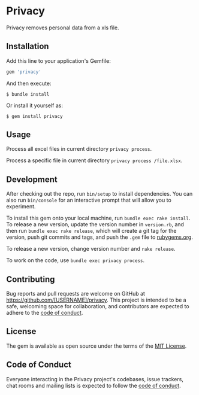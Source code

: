 # Privacy

Privacy removes personal data from a xls file.

## Installation

Add this line to your application's Gemfile:

```ruby
gem 'privacy'
```

And then execute:

    $ bundle install

Or install it yourself as:

    $ gem install privacy

## Usage

Process all excel files in current directory `privacy process`.

Process a specific file in current directory `privacy process /file.xlsx`.

## Development

After checking out the repo, run `bin/setup` to install dependencies. You can also run `bin/console` for an interactive prompt that will allow you to experiment.

To install this gem onto your local machine, run `bundle exec rake install`. To release a new version, update the version number in `version.rb`, and then run `bundle exec rake release`, which will create a git tag for the version, push git commits and tags, and push the `.gem` file to [rubygems.org](https://rubygems.org).

To release a new version, change version number and `rake release`.

To work on the code, use `bundle exec privacy process`.

## Contributing

Bug reports and pull requests are welcome on GitHub at https://github.com/[USERNAME]/privacy. This project is intended to be a safe, welcoming space for collaboration, and contributors are expected to adhere to the [code of conduct](https://github.com/[USERNAME]/privacy/blob/master/CODE_OF_CONDUCT.md).


## License

The gem is available as open source under the terms of the [MIT License](https://opensource.org/licenses/MIT).

## Code of Conduct

Everyone interacting in the Privacy project's codebases, issue trackers, chat rooms and mailing lists is expected to follow the [code of conduct](https://github.com/[USERNAME]/privacy/blob/master/CODE_OF_CONDUCT.md).
